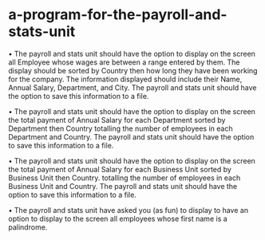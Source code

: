 # a-program-for-the-payroll-and-stats-unit
•	The payroll and stats unit should have the option to display on the screen all Employee whose wages are between a range entered by them. The display should be sorted by Country then how long they have been working for the company. The information displayed should include their Name, Annual Salary, Department, and City. The payroll and stats unit should have the option to save this information to a file. 

•	The payroll and stats unit should have the option to display on the screen the total payment of Annual Salary for each Department sorted by Department then Country totalling the number of employees in each Department and Country. The payroll and stats unit should have the option to save this information to a file. 

•	The payroll and stats unit should have the option to display on the screen the total payment of Annual Salary for each Business Unit sorted by Business Unit then Country. totalling the number of employees in each Business Unit and Country. The payroll and stats unit should have the option to save this information to a file. 

•	The payroll and stats unit have asked you (as fun) to display to have an option to display to the screen all employees whose first name is a palindrome.
